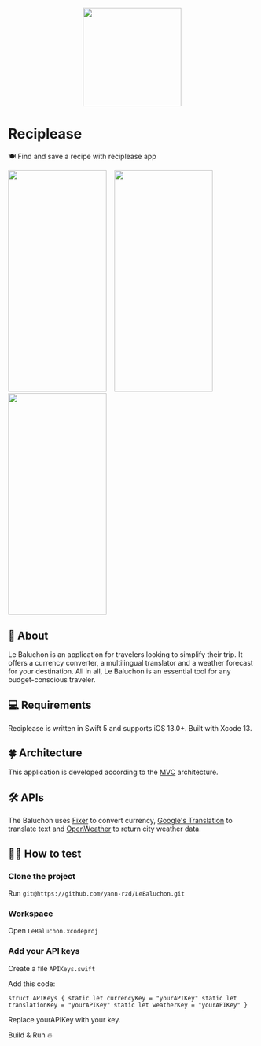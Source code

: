 <h1 align="center">
  <br>
  <img src="https://i.imgur.com/IQgEu3O.png" width="200"></a>
  <br>
</h1>

# Reciplease
🍽 Find and save a recipe with reciplease app

<img src="https://i.imgur.com/1fOCVRA.png" width="200" height="450">&nbsp; &nbsp; <img src="https://i.imgur.com/I0toyf3.png" width="200" height="450">&nbsp; &nbsp; <img src="https://i.imgur.com/8PrqR5o.png" width="200" height="450"> 

## 🍕 About
Le Baluchon is an application for travelers looking to simplify their trip. It offers a currency converter, a multilingual translator and a weather forecast for your destination. All in all, Le Baluchon is an essential tool for any budget-conscious traveler. 

## 💻 Requirements
Reciplease is written in Swift 5 and supports iOS 13.0+. Built with Xcode 13.

## 🍀 Architecture
This application is developed according to the [MVC](https://medium.com/@joespinelli_6190/mvc-model-view-controller-ef878e2fd6f5) architecture.

## 🛠 APIs
The Baluchon uses [Fixer](https://fixer.io/) to convert currency, [Google's Translation](https://translate.google.com/intl/fr/about/forbusiness/) to translate text and [OpenWeather](https://openweathermap.org/api) to return city weather data.

## 🕵️‍♂️ How to test 
### Clone the project

Run `git@https://github.com/yann-rzd/LeBaluchon.git`

### Workspace

Open `LeBaluchon.xcodeproj`

### Add your API keys

Create a file `APIKeys.swift`

Add this code:

`struct APIKeys {
    static let currencyKey = "yourAPIKey"
    static let translationKey = "yourAPIKey"
    static let weatherKey = "yourAPIKey"
}` 

Replace yourAPIKey with your key. 

Build & Run 🔥

